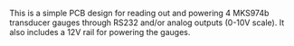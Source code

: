 This is a simple PCB design for reading out and powering 4 MKS974b transducer gauges through RS232 and/or analog outputs (0-10V scale). It also includes a 12V rail for powering the gauges.
